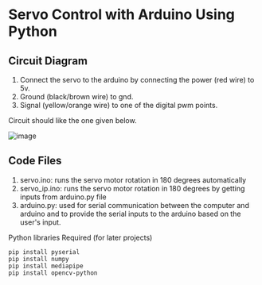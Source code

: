 # Servo Control with Arduino Using Python

## Circuit Diagram
1. Connect the servo to the arduino by connecting the power (red wire) to 5v.
2. Ground (black/brown wire) to gnd. 
3. Signal (yellow/orange wire) to one of the digital pwm points. 

Circuit should like the one given below.

![image](https://hacksterio.s3.amazonaws.com/uploads/attachments/1103236/stunning_borwo-elzing_1AxSYIVIKv.png)

## Code Files
1. servo.ino: runs the servo motor rotation in 180 degrees automatically
2. servo_ip.ino: runs the servo motor rotation in 180 degrees by getting inputs from arduino.py file
3. arduino.py: used for serial communication between the computer and arduino and to provide the serial inputs to the arduino based on the user's input.

Python libraries Required (for later projects)

```
pip install pyserial
pip install numpy
pip install mediapipe
pip install opencv-python
```
